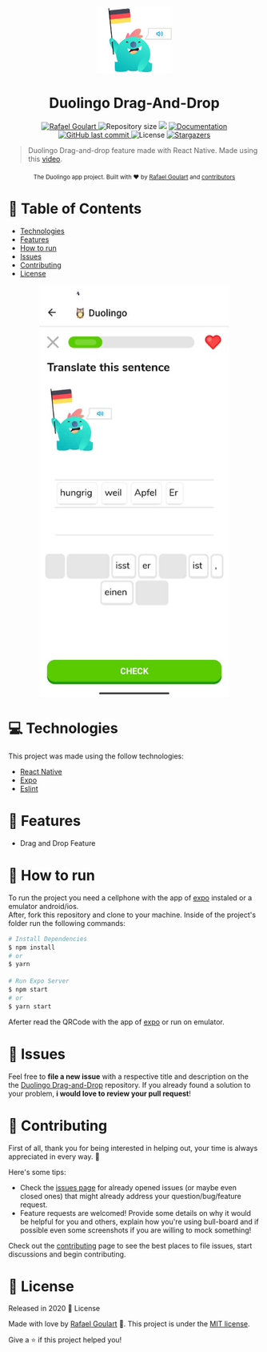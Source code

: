 <p align="center">
   <img src=".github/logo.png" width="150"/>
</p>
 
<h1 align="center">Duolingo Drag-And-Drop</h1>

<p align="center">	
   <a href="https://www.linkedin.com/in/rafael-goulartb/">
      <img alt="Rafael Goulart" src="https://img.shields.io/badge/-RafaelGoulartB-3cdece?style=flat&logo=Linkedin&logoColor=white" />
   </a>
  <img alt="Repository size" src="https://img.shields.io/github/repo-size/RafaelGoulartB/duolingo-drag-and-drop?color=3cdece">

  <img src="https://img.shields.io/badge/version-1.0.0-3cdece.svg?cacheSeconds=3cdece" />
  <a href="https://github.com/RafaelGoulartB/duolingo-drag-and-drop#readme">
    <img alt="Documentation" src="https://img.shields.io/badge/documentation-yes-3cdece.svg" target="_blank" />
  </a>
   <a href="https://github.com/RafaelGoulartB/duolingo-drag-and-drop/commits/master">
      <img alt="GitHub last commit" src="https://img.shields.io/github/last-commit/RafaelGoulartB/duolingo-drag-and-drop?color=3cdece">
  </a> 
  <img alt="License" src="https://img.shields.io/badge/license-MIT-3cdece">
   <a href="https://github.com/RafaelGoulartB/duolingo-drag-and-drop/stargazers">
      <img alt="Stargazers" src="https://img.shields.io/github/stars/RafaelGoulartB/duolingo-drag-and-drop?color=3cdece&logo=github">
   </a>
</p>

> Duolingo Drag-and-drop feature made with React Native. Made using this [video](https://www.youtube.com/watch?v=tHWGKdpj1rs).

<div align="center">
  <sub>The Duolingo app project. Built with ❤︎ by
    <a href="https://github.com/RafaelGoulartB">Rafael Goulart</a> and
    <a href="https://github.com/RafaelGoulartB/duolingo-drag-and-drop/graphs/contributors">
      contributors
    </a>
  </sub>
</div>


# :pushpin: Table of Contents

- [Technologies](#computer-technologies)
- [Features](#rocket-features)
- [How to run](#construction_worker-how-to-run)
- [Issues](#bug-issues)
- [Contributing](#tada-contributing)
- [License](#closed_book-license)

<div align="center">
  <img src=".github/screenshot-1.jpeg" width="380">
</div>

# :computer: Technologies
This project was made using the follow technologies:

* [React Native](https://reactnative.dev/)    
* [Expo](http://expo.io/)          
* [Eslint](https://eslint.org/)     

# :rocket: Features

* Drag and Drop Feature

# :construction_worker: How to run
To run the project you need a cellphone with the app of [expo](https://play.google.com/store/apps/details?id=host.exp.exponent) instaled or a emulator android/ios.
<br />
After, fork this repository and clone to your machine. Inside of the project's folder run the following commands:

```sh
# Install Dependencies
$ npm install
# or
$ yarn

# Run Expo Server
$ npm start
# or
$ yarn start
```
Aferter read the QRCode with the app of [expo](https://play.google.com/store/apps/details?id=host.exp.exponent) or run on emulator.


# :bug: Issues

Feel free to **file a new issue** with a respective title and description on the the [Duolingo Drag-and-Drop](https://github.com/RafaelGoulartB/duolingo-drag-and-drop/issues) repository. If you already found a solution to your problem, **i would love to review your pull request**!

# :tada: Contributing
First of all, thank you for being interested in helping out, your time is always appreciated in every way. :100:

Here's some tips:

* Check the [issues page](https://github.com/RafaelGoulartB/duolingo-drag-and-drop/issues) for already opened issues (or maybe even closed ones) that might already address your question/bug/feature request.
* Feature requests are welcomed! Provide some details on why it would be helpful for you and others, explain how you're using bull-board and if possible even some screenshots if you are willing to mock something!

Check out the [contributing](./CONTRIBUTING.md) page to see the best places to file issues, start discussions and begin contributing.

# :closed_book: License

Released in 2020 :closed_book: License

Made with love by [Rafael Goulart](https://github.com/RafaelGoulartB) 🚀.
This project is under the [MIT license](./LICENSE).


Give a ⭐️ if this project helped you!
